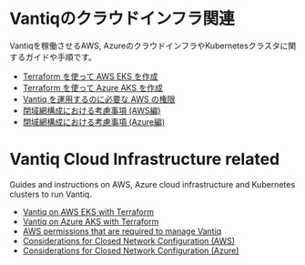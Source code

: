 # Vantiqのクラウドインフラ関連
Vantiqを稼働させるAWS, AzureのクラウドインフラやKubernetesクラスタに関するガイドや手順です。

- [Terraform を使って AWS EKS を作成](./terraform_aws/readme.md)
- [Terraform を使って Azure AKS を作成](./terraform_azure/readme.md)
- [Vantiq を運用するのに必要な AWS の権限](./docs/jp/aws_op_priviliges.md)
- [閉域網構成における考慮事項 (AWS編)](./docs/jp/vantiq-install-closed-network-aws.md)
- [閉域網構成における考慮事項 (Azure編)](./docs/jp/vantiq-install-closed-network-azure.md)

# Vantiq Cloud Infrastructure related
Guides and instructions on AWS, Azure cloud infrastructure and Kubernetes clusters to run Vantiq.  

- [Vantiq on AWS EKS with Terraform](./vantiq-cloud-infra-operations/terraform_aws/readme_en.md)
- [Vantiq on Azure AKS with Terraform](./vantiq-cloud-infra-operations/terraform_azure/readme_en.md)
- [AWS permissions that are required to manage Vantiq](./vantiq-cloud-infra-operations/docs/eng/aws_op_priviliges.md)
- [Considerations for Closed Network Configuration (AWS)](./vantiq-cloud-infra-operations/docs/eng/vantiq-install-closed-network-aws.md)
- [Considerations for Closed Network Configuration (Azure)](./vantiq-cloud-infra-operations/docs/eng/vantiq-install-closed-network-azure.md)
